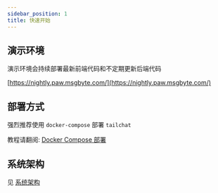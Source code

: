 ```yaml
---
sidebar_position: 1
title: 快速开始
---
```


## 演示环境

演示环境会持续部署最新前端代码和不定期更新后端代码

[https://nightly.paw.msgbyte.com/](https://nightly.paw.msgbyte.com/)

## 部署方式

强烈推荐使用 `docker-compose` 部署 `tailchat`

教程请翻阅: [Docker Compose 部署](./docker-compose.md)

## 系统架构

见 [系统架构](../architecture.md)
